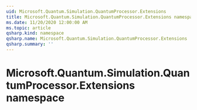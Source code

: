 ```yaml
---
uid: Microsoft.Quantum.Simulation.QuantumProcessor.Extensions
title: Microsoft.Quantum.Simulation.QuantumProcessor.Extensions namespace
ms.date: 11/20/2020 12:00:00 AM
ms.topic: article
qsharp.kind: namespace
qsharp.name: Microsoft.Quantum.Simulation.QuantumProcessor.Extensions
qsharp.summary: ''
---
```


# Microsoft.Quantum.Simulation.QuantumProcessor.Extensions namespace



